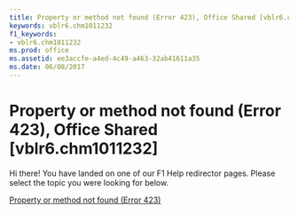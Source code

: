 ```yaml
---
title: Property or method not found (Error 423), Office Shared [vblr6.chm1011232]
keywords: vblr6.chm1011232
f1_keywords:
- vblr6.chm1011232
ms.prod: office
ms.assetid: ee3accfe-a4ed-4c49-a463-32ab41611a35
ms.date: 06/08/2017
---
```



# Property or method not found (Error 423), Office Shared [vblr6.chm1011232]

Hi there! You have landed on one of our F1 Help redirector pages. Please select the topic you were looking for below.

[Property or method not found (Error 423)](http://msdn.microsoft.com/library/b8e03eb7-cafa-fcce-ac94-c13025f08b3d%28Office.15%29.aspx)

